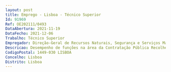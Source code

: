 ```yaml
--- 
layout: post
title: Emprego - Lisboa - Técnico Superior
Id: 91969
Ref: OE202111/0493
DataAbertura: 2021-11-19
DataFecho: 2021-12-06
Trabalho: Técnico Superior
Empregador: Direção-Geral de Recursos Naturais, Segurança e Serviços Marítimos
Descricao: Desempenho de funções na área da Contratação Pública Recolher e verificar toda a informação e documentação necessária, de modo a dar início à abertura do procedimento de contratação Analisar requisitos de contratação, consultando as áreas técnicas requerentes do pedido, de forma a avaliar a necessidade de realizar consulta prévia ao INA ou às entidades P18 Analisar e ponderar as peças do procedimento de contratação pública, através de uma avaliação jurídica, de forma a assegurar o alinhamento das necessidades das áreas técnicas com o normativo legal em vigor Acompanhamento do procedimento apoiando na elaboração de relatórios preliminares e finais de análise e no esclarecimento de dúvidas existentes por parte do júri, de forma a garantir o avanço célere do processo de contratação Elaborar proposta, tendo por base informação do júri ou da unidade técnica que analisou as propostas, para que se possa proceder à adjudicação do contrato.
CodigoPostal: 1449-030 LISBOA
Concelho: Lisboa
Distrito: Lisboa
--- 
```

